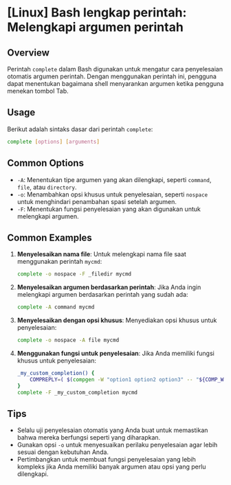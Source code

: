 # [Linux] Bash lengkap perintah: Melengkapi argumen perintah

## Overview
Perintah `complete` dalam Bash digunakan untuk mengatur cara penyelesaian otomatis argumen perintah. Dengan menggunakan perintah ini, pengguna dapat menentukan bagaimana shell menyarankan argumen ketika pengguna menekan tombol Tab.

## Usage
Berikut adalah sintaks dasar dari perintah `complete`:

```bash
complete [options] [arguments]
```

## Common Options
- `-A`: Menentukan tipe argumen yang akan dilengkapi, seperti `command`, `file`, atau `directory`.
- `-o`: Menambahkan opsi khusus untuk penyelesaian, seperti `nospace` untuk menghindari penambahan spasi setelah argumen.
- `-F`: Menentukan fungsi penyelesaian yang akan digunakan untuk melengkapi argumen.

## Common Examples

1. **Menyelesaikan nama file**:
   Untuk melengkapi nama file saat menggunakan perintah `mycmd`:
   ```bash
   complete -o nospace -F _filedir mycmd
   ```

2. **Menyelesaikan argumen berdasarkan perintah**:
   Jika Anda ingin melengkapi argumen berdasarkan perintah yang sudah ada:
   ```bash
   complete -A command mycmd
   ```

3. **Menyelesaikan dengan opsi khusus**:
   Menyediakan opsi khusus untuk penyelesaian:
   ```bash
   complete -o nospace -A file mycmd
   ```

4. **Menggunakan fungsi untuk penyelesaian**:
   Jika Anda memiliki fungsi khusus untuk penyelesaian:
   ```bash
   _my_custom_completion() {
       COMPREPLY=( $(compgen -W "option1 option2 option3" -- "${COMP_WORDS[1]}") )
   }
   complete -F _my_custom_completion mycmd
   ```

## Tips
- Selalu uji penyelesaian otomatis yang Anda buat untuk memastikan bahwa mereka berfungsi seperti yang diharapkan.
- Gunakan opsi `-o` untuk menyesuaikan perilaku penyelesaian agar lebih sesuai dengan kebutuhan Anda.
- Pertimbangkan untuk membuat fungsi penyelesaian yang lebih kompleks jika Anda memiliki banyak argumen atau opsi yang perlu dilengkapi.